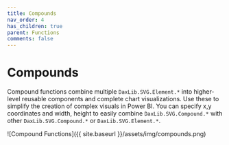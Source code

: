 ```yaml
---
title: Compounds
nav_order: 4
has_children: true
parent: Functions
comments: false
---
```


# Compounds

Compound functions combine multiple `DaxLib.SVG.Element.*` into higher-level reusable components and complete chart visualizations. Use these to simplify the creation of complex visuals in Power BI. You can specify x,y coordinates and width, height to easily combine `DaxLib.SVG.Compound.*` with other `DaxLib.SVG.Compound.*` or `DaxLib.SVG.Element.*`.

![Compound Functions]({{ site.baseurl }}/assets/img/compounds.png)